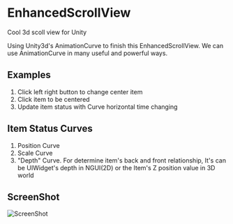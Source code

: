 # EnhancedScrollView
Cool 3d scoll view for Unity


Using Unity3d's AnimationCurve to finish this EnhancedScrollView.
We can use AnimationCurve in many useful and powerful ways.

## Examples
1. Click left right button to change center item
2. Click item to be centered
3. Update item status with Curve horizontal time changing

## Item Status Curves
1. Position Curve
2. Scale Curve
3. "Depth" Curve. For determine item's back and front relationship, It's can be UIWidget's depth in NGUI(2D) or the Item's Z position value in 3D world

## ScreenShot
![ScreenShot](https://github.com/tinyantstudio/EnhancedScrollView/blob/master/screenshot.png)
